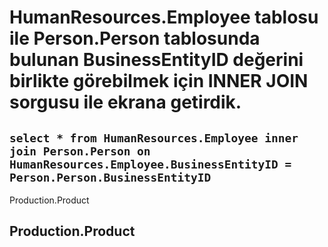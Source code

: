# HumanResources.Employee tablosu ile Person.Person tablosunda bulunan BusinessEntityID değerini birlikte görebilmek için INNER JOIN sorgusu ile ekrana getirdik.

## `select * from HumanResources.Employee inner join Person.Person on HumanResources.Employee.BusinessEntityID = Person.Person.BusinessEntityID `








Production.Product

## Production.Product
